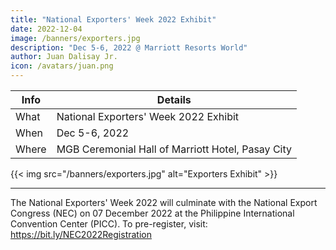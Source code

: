 ```yaml
---
title: "National Exporters' Week 2022 Exhibit"
date: 2022-12-04
image: /banners/exporters.jpg
description: "Dec 5-6, 2022 @ Marriott Resorts World"
author: Juan Dalisay Jr.
icon: /avatars/juan.png
---
```




Info | Details 
--- | ---
What | National Exporters' Week 2022 Exhibit
When | Dec 5-6, 2022
Where | MGB Ceremonial Hall of Marriott Hotel, Pasay City

{{< img src="/banners/exporters.jpg" alt="Exporters Exhibit" >}}

---


The National Exporters' Week 2022 will culminate with the National Export Congress (NEC) on 07 December 2022 at the Philippine International Convention Center (PICC). To pre-register, visit: https://bit.ly/NEC2022Registration

